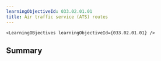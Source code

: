 ```yaml
---
learningObjectiveId: 033.02.01.01
title: Air traffic service (ATS) routes
---
```


```tsx eval
<LearningOBjectives learningObjectiveId={033.02.01.01} />
```

## Summary
